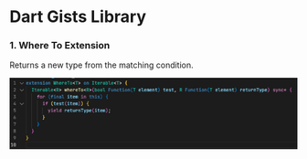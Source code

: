 # Dart Gists Library

### 1. Where To Extension

Returns a new type from the matching condition.

<p align="center"><img src="/where_to/where_to.png" alt="Where To Extension"/></p>